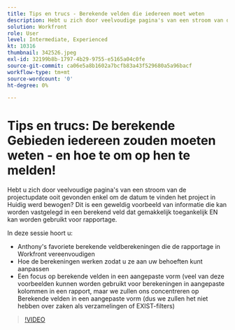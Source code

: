 ```yaml
---
title: Tips en trucs - Berekende velden die iedereen moet weten
description: Hebt u zich door veelvoudige pagina's van een stroom van de projectupdate ooit gevonden enkel om de datum te vinden het project in Huidig werd bewogen? Dit is een fantastische ... (beschrijvingen moeten tussen 60 en 160 tekens lang zijn)
solution: Workfront
role: User
level: Intermediate, Experienced
kt: 10316
thumbnail: 342526.jpeg
exl-id: 32199b8b-1797-4b29-9755-e5165a04c0fe
source-git-commit: ca06e5a8b1602a7bcfb83a43f529680a5a96bacf
workflow-type: tm+mt
source-wordcount: '0'
ht-degree: 0%

---
```


# Tips en trucs: De berekende Gebieden iedereen zouden moeten weten - en hoe te om op hen te melden!

Hebt u zich door veelvoudige pagina&#39;s van een stroom van de projectupdate ooit gevonden enkel om de datum te vinden het project in Huidig werd bewogen? Dit is een geweldig voorbeeld van informatie die kan worden vastgelegd in een berekend veld dat gemakkelijk toegankelijk EN kan worden gebruikt voor rapportage.

In deze sessie hoort u:

* Anthony&#39;s favoriete berekende veldberekeningen die de rapportage in Workfront vereenvoudigen
* Hoe de berekeningen werken zodat u ze aan uw behoeften kunt aanpassen
* Een focus op berekende velden in een aangepaste vorm (veel van deze voorbeelden kunnen worden gebruikt voor berekeningen in aangepaste kolommen in een rapport, maar we zullen ons concentreren op Berekende velden in een aangepaste vorm (dus we zullen het niet hebben over zaken als verzamelingen of EXIST-filters)

>[!VIDEO](https://video.tv.adobe.com/v/342526/?quality=12&learn=on)
